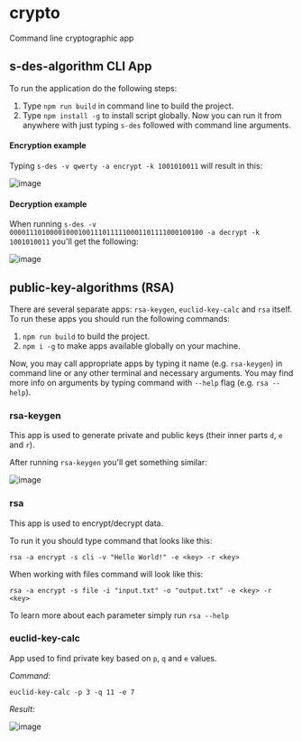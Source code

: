 # crypto

Command line cryptographic app

## s-des-algorithm CLI App
To run the application do the following steps:

1. Type `npm run build` in command line to build the project.
2. Type `npm install -g` to install script globally. Now you can run it from anywhere with just typing `s-des` followed with command line arguments.

#### Encryption example
Typing `s-des -v qwerty -a encrypt -k 1001010011` will result in this:

![image](https://user-images.githubusercontent.com/57208499/156901041-e5e88bcb-4dab-439a-8293-a8bf26574cef.png)

#### Decryption example
When running `s-des -v 000011101000010001001110111110001101111000100100 -a decrypt -k 1001010011` you'll get the following:

![image](https://user-images.githubusercontent.com/57208499/156901021-cd316e1f-f21e-4c14-934a-5e6972bd50a7.png)


## public-key-algorithms (RSA)
There are several separate apps: `rsa-keygen`, `euclid-key-calc` and `rsa` itself.
To run these apps you should run the following commands:
1. `npm run build` to build the project.
2. `npm i -g` to make apps available globally on your machine.

Now, you may call appropriate apps by typing it name (e.g. `rsa-keygen`) in command line or any other terminal and necessary arguments. You may find more info on arguments by typing command with `--help` flag (e.g. `rsa --help`).

### rsa-keygen
This app is used to generate  private and public keys (their inner parts `d`, `e` and `r`).

After running `rsa-keygen` you'll get something similar:

![image](https://user-images.githubusercontent.com/57208499/157196788-f8d4a72c-7cc5-422a-8828-eb58951a7670.png)

### rsa
This app is used to encrypt/decrypt data.

To run it you should type command that looks like this:
```
rsa -a encrypt -s cli -v "Hello World!" -e <key> -r <key>
```
When working with files command will look like this:
```
rsa -a encrypt -s file -i "input.txt" -o "output.txt" -e <key> -r <key>
```

To learn more about each parameter simply run `rsa --help`

### euclid-key-calc
App used to find private key based on `p`, `q` and `e` values.

_Command:_
```
euclid-key-calc -p 3 -q 11 -e 7
```

_Result:_

![image](https://user-images.githubusercontent.com/57208499/157203156-a91db928-3ff3-4280-bba0-200cf30bc9f4.png)
